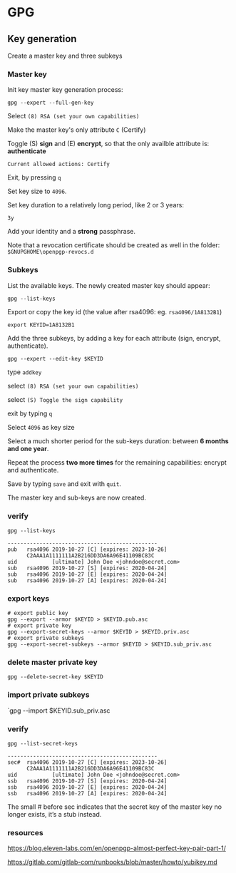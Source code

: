 # GPG

## Key generation

Create a master key and three subkeys

### Master key

Init key master key generation process:

`gpg --expert --full-gen-key`

Select `(8) RSA (set your own capabilities)`

Make the master key's only attribute `C` (Certify)

Toggle (S) **sign** and (E) **encrypt**, so that the only availble attribute is: **authenticate**

`Current allowed actions: Certify`

Exit, by pressing `q`

Set key size to `4096`.

Set key duration to a relatively long period, like 2 or 3 years:

`3y`

Add your identity and a **strong** passphrase.

Note that a revocation certificate should be created as well in the folder: `$GNUPGHOME\openpgp-revocs.d`


### Subkeys

List the available keys. The newly created master key should appear:

`gpg --list-keys`

Export or copy the key id (the value after rsa4096: eg. `rsa4096/1A8132B1`)

`export KEYID=1A8132B1`

Add the three subkeys, by adding a key for each attribute (sign, encrypt, authenticate).

`gpg --expert --edit-key $KEYID`

type `addkey`

select `(8) RSA (set your own capabilities)`

select `(S) Toggle the sign capability`

exit by typing `q`

Select `4096` as key size

Select a much shorter period for the sub-keys duration: between **6 months and one year**.

Repeat the process **two more times** for the remaining capabilities: encrypt and authenticate.

Save by typing `save` and exit with `quit`.

The master key and sub-keys are now created.

### verify

`gpg --list-keys`

```
-----------------------------------------------
pub   rsa4096 2019-10-27 [C] [expires: 2023-10-26]
      C2AAA1A1111111A2B216DD3DA6A96E41109BC83C
uid           [ultimate] John Doe <johndoe@secret.com>
sub   rsa4096 2019-10-27 [S] [expires: 2020-04-24]
sub   rsa4096 2019-10-27 [E] [expires: 2020-04-24]
sub   rsa4096 2019-10-27 [A] [expires: 2020-04-24]
```

### export keys

```
# export public key
gpg --export --armor $KEYID > $KEYID.pub.asc
# export private key
gpg --export-secret-keys --armor $KEYID > $KEYID.priv.asc
# export private subkeys
gpg --export-secret-subkeys --armor $KEYID > $KEYID.sub_priv.asc
```

### delete master private key

`gpg --delete-secret-key $KEYID`


### import private subkeys

`gpg --import $KEYID.sub_priv.asc


### verify

`gpg --list-secret-keys`


```
-----------------------------------------------
sec#  rsa4096 2019-10-27 [C] [expires: 2023-10-26]
      C2AAA1A1111111A2B216DD3DA6A96E41109BC83C
uid           [ultimate] John Doe <johndoe@secret.com>
ssb   rsa4096 2019-10-27 [S] [expires: 2020-04-24]
ssb   rsa4096 2019-10-27 [E] [expires: 2020-04-24]
ssb   rsa4096 2019-10-27 [A] [expires: 2020-04-24]
```

The small # before sec indicates that the secret key of the master key no longer exists, it’s a stub instead.

### resources

https://blog.eleven-labs.com/en/openpgp-almost-perfect-key-pair-part-1/

https://gitlab.com/gitlab-com/runbooks/blob/master/howto/yubikey.md